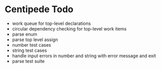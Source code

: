# Centipede Todo
* work queue for top-level declarations
* circular dependency checking for top-level work items
* parse enum
* parse top level assign
* number test cases
* string test cases
* handle input errors in number and string with error message and exit
* parse test suite
